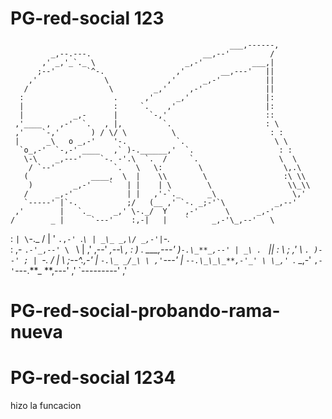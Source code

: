 
# PG-red-social 123

                                                     ___,------,
             _,--.---.                         __,--'         /
           ,' _,'_`._ \                    _,-'           ___,|
          ;--'       `^-.                ,'        __,---'   ||
        ,'               \             ,'      _,-'          ||
       /                  \         _,'     ,-'              ||
      :                    .      ,'     _,'                 |:
      |                    :     `.    ,'                    |:
      |           _,-      |       `-,'                      ::
     ,'____ ,  ,-'  `.   , |,         `.                     : \
     ,'    `-,'       ) / \/ \          \                     : :
     |      _\   o _,-'    '-.           `.                    \ \
      `o_,-'  `-,-' ____   ,` )-.______,'  `.                   : :
       \-\    _,---'    `-. -'.\  `.  /     `.                  \  \
        / `--'             `.   \   \:        \                  \,.\
       (              ____,  \  |    \\        \                 :\ \\
        )         _,-'    `   | |    | \        \                 \\_\\
       /      _,-'            | |   ,'-`._      _\                 \,'
       `-----' |`-.           ;/   (__ ,' `-. _;-'`\           _,--'
     ,'        |   `._     _,' \-._/  Y    ,-'      \      _,-'
    /        _ |      `---'    :,-|   |    `     _,-'\_,--'   \

: `| \`-._ / | ' `.,-' `._` \ | _\_ _,\/ _,-'| `-._ \
: ,- `.-'_,--' \ ` \ | ,' ,--' _,--\ _, : ) . \___,---' )`-.\_**_,--' |
_\ . ` || : \ ; ,' \ `. )--' ; | `-. / | \ ;--^._,-' | `-.\_ _/_\
\ ,'`---' | `--.\_\_\_**,-'_' \
\_,' `._ \_,-' ` ,-' `---.**\_ **,---'
,' `---------'
,'

# PG-red-social-probando-rama-nueva
# PG-red-social 1234
hizo la funcacion


